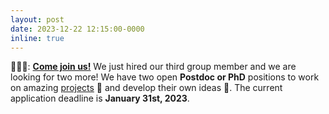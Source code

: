 ```yaml
---
layout: post
date: 2023-12-22 12:15:00-0000
inline: true
---
```


🧑‍🤝‍🧑: **[Come join us!](/join-us/overview/)** We just hired our third group member and we are looking for two more! We have two open **Postdoc or PhD** positions to work on amazing [projects](/projects) 🥳 and develop their own ideas 🧠. The current application deadline is **January 31st, 2023**.
